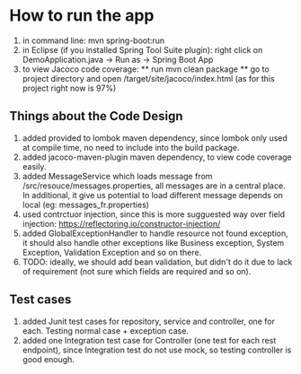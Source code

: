 How to run the app
==================
1) in command line: mvn spring-boot:run
2) in Eclipse (if you installed Spring Tool Suite plugin): right click on DemoApplication.java -> Run as -> Spring Boot App
3) to view Jacoco code coverage: 
   ** run mvn clean package
   ** go to project directory and open /target/site/jacoco/index.html (as for this project right now is 97%) 

## Things about the Code Design
1) added <scope>provided</scope> to lombok maven dependency, since lombok only used at compile time, no need to include into the build package.
2) added jacoco-maven-plugin maven dependency, to view code coverage easily.
3) added MessageService which loads message from /src/resouce/messages.properties, all messages are in a central place. In additional, it give us potential to load different message depends on local (eg: messages_fr.properties) 
4) used contrctuor injection, since this is more sugguested way over field injection: https://reflectoring.io/constructor-injection/
5) added GlobalExceptionHandler to handle resource not found exception, it should also handle other exceptions like Business exception, System Exception, Validation Exception and so on there. 
6) TODO: ideally, we should add bean validation, but didn't do it due to lack of requirement (not sure which fields are required and so on).

## Test cases
1) added Junit test cases for repository, service and controller, one for each. Testing normal case + exception case.
2) added one Integration test case for Controller (one test for each rest endpoint), since Integration test do not use mock, so testing controller is good enough.
